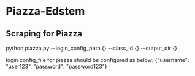 # Piazza-Edstem

## Scraping for Piazza

python piazza.py --login_config_path {} --class_id {} --output_dir {}

login config_file for piazza should be configured as below:
    {"username": "user123",
    "password": "password123"}

